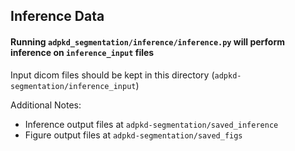 ## Inference Data

#### Running `adpkd_segmentation/inference/inference.py` will perform inference on `inference_input` files

Input dicom files should be kept in this directory (`adpkd-segmentation/inference_input`)

Additional Notes:
* Inference output files at `adpkd-segmentation/saved_inference`
* Figure output files at `adpkd-segmentation/saved_figs`
